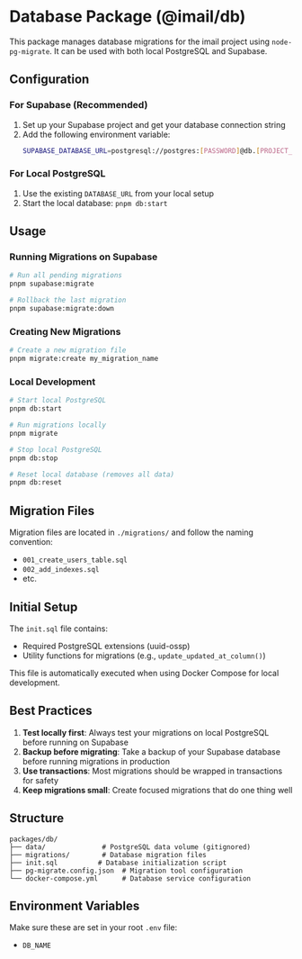 # Database Package (@imail/db)

This package manages database migrations for the imail project using `node-pg-migrate`. It can be used with both local PostgreSQL and Supabase.

## Configuration

### For Supabase (Recommended)

1. Set up your Supabase project and get your database connection string
2. Add the following environment variable:
   ```bash
   SUPABASE_DATABASE_URL=postgresql://postgres:[PASSWORD]@db.[PROJECT_REF].supabase.co:6543/postgres
   ```

### For Local PostgreSQL

1. Use the existing `DATABASE_URL` from your local setup
2. Start the local database: `pnpm db:start`

## Usage

### Running Migrations on Supabase

```bash
# Run all pending migrations
pnpm supabase:migrate

# Rollback the last migration
pnpm supabase:migrate:down
```

### Creating New Migrations

```bash
# Create a new migration file
pnpm migrate:create my_migration_name
```

### Local Development

```bash
# Start local PostgreSQL
pnpm db:start

# Run migrations locally
pnpm migrate

# Stop local PostgreSQL
pnpm db:stop

# Reset local database (removes all data)
pnpm db:reset
```

## Migration Files

Migration files are located in `./migrations/` and follow the naming convention:
- `001_create_users_table.sql`
- `002_add_indexes.sql`
- etc.

## Initial Setup

The `init.sql` file contains:
- Required PostgreSQL extensions (uuid-ossp)
- Utility functions for migrations (e.g., `update_updated_at_column()`)

This file is automatically executed when using Docker Compose for local development.

## Best Practices

1. **Test locally first**: Always test your migrations on local PostgreSQL before running on Supabase
2. **Backup before migrating**: Take a backup of your Supabase database before running migrations in production
3. **Use transactions**: Most migrations should be wrapped in transactions for safety
4. **Keep migrations small**: Create focused migrations that do one thing well

## Structure

```
packages/db/
├── data/              # PostgreSQL data volume (gitignored)
├── migrations/        # Database migration files
├── init.sql          # Database initialization script
├── pg-migrate.config.json  # Migration tool configuration
└── docker-compose.yml      # Database service configuration
```

## Environment Variables

Make sure these are set in your root `.env` file:

- `DB_NAME`